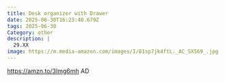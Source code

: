 ```yaml
---
title: Desk organizer with Drawer
date: 2025-06-30T16:23:40.679Z
tags: 2025-06-30
Category: other
description: |
  29.XX
image: https://m.media-amazon.com/images/I/81sp7jk4ftL._AC_SX569_.jpg
---
```

https://amzn.to/3Img6mh AD
